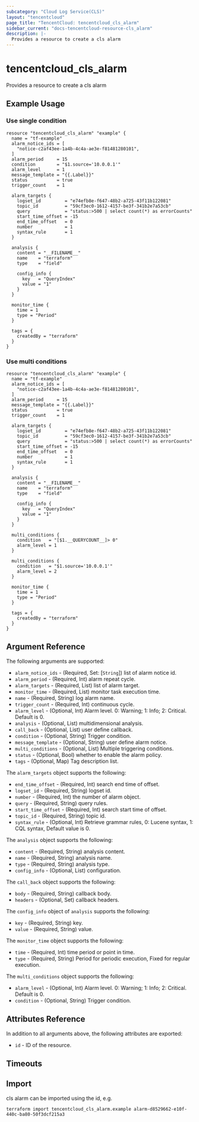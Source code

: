 ```yaml
---
subcategory: "Cloud Log Service(CLS)"
layout: "tencentcloud"
page_title: "TencentCloud: tencentcloud_cls_alarm"
sidebar_current: "docs-tencentcloud-resource-cls_alarm"
description: |-
  Provides a resource to create a cls alarm
---
```


# tencentcloud_cls_alarm

Provides a resource to create a cls alarm

## Example Usage

### Use single condition

```hcl
resource "tencentcloud_cls_alarm" "example" {
  name = "tf-example"
  alarm_notice_ids = [
    "notice-c2af43ee-1a4b-4c4a-ae3e-f81481280101",
  ]
  alarm_period     = 15
  condition        = "$1.source='10.0.0.1'"
  alarm_level      = 1
  message_template = "{{.Label}}"
  status           = true
  trigger_count    = 1

  alarm_targets {
    logset_id         = "e74efb8e-f647-48b2-a725-43f11b122081"
    topic_id          = "59cf3ec0-1612-4157-be3f-341b2e7a53cb"
    query             = "status:>500 | select count(*) as errorCounts"
    start_time_offset = -15
    end_time_offset   = 0
    number            = 1
    syntax_rule       = 1
  }

  analysis {
    content = "__FILENAME__"
    name    = "terraform"
    type    = "field"

    config_info {
      key   = "QueryIndex"
      value = "1"
    }
  }

  monitor_time {
    time = 1
    type = "Period"
  }

  tags = {
    createdBy = "terraform"
  }
}
```

### Use multi conditions

```hcl
resource "tencentcloud_cls_alarm" "example" {
  name = "tf-example"
  alarm_notice_ids = [
    "notice-c2af43ee-1a4b-4c4a-ae3e-f81481280101",
  ]
  alarm_period     = 15
  message_template = "{{.Label}}"
  status           = true
  trigger_count    = 1

  alarm_targets {
    logset_id         = "e74efb8e-f647-48b2-a725-43f11b122081"
    topic_id          = "59cf3ec0-1612-4157-be3f-341b2e7a53cb"
    query             = "status:>500 | select count(*) as errorCounts"
    start_time_offset = -15
    end_time_offset   = 0
    number            = 1
    syntax_rule       = 1
  }

  analysis {
    content = "__FILENAME__"
    name    = "terraform"
    type    = "field"

    config_info {
      key   = "QueryIndex"
      value = "1"
    }
  }

  multi_conditions {
    condition   = "[$1.__QUERYCOUNT__]> 0"
    alarm_level = 1
  }

  multi_conditions {
    condition   = "$1.source='10.0.0.1'"
    alarm_level = 2
  }

  monitor_time {
    time = 1
    type = "Period"
  }

  tags = {
    createdBy = "terraform"
  }
}
```

## Argument Reference

The following arguments are supported:

* `alarm_notice_ids` - (Required, Set: [`String`]) list of alarm notice id.
* `alarm_period` - (Required, Int) alarm repeat cycle.
* `alarm_targets` - (Required, List) list of alarm target.
* `monitor_time` - (Required, List) monitor task execution time.
* `name` - (Required, String) log alarm name.
* `trigger_count` - (Required, Int) continuous cycle.
* `alarm_level` - (Optional, Int) Alarm level. 0: Warning; 1: Info; 2: Critical. Default is 0.
* `analysis` - (Optional, List) multidimensional analysis.
* `call_back` - (Optional, List) user define callback.
* `condition` - (Optional, String) Trigger condition.
* `message_template` - (Optional, String) user define alarm notice.
* `multi_conditions` - (Optional, List) Multiple triggering conditions.
* `status` - (Optional, Bool) whether to enable the alarm policy.
* `tags` - (Optional, Map) Tag description list.

The `alarm_targets` object supports the following:

* `end_time_offset` - (Required, Int) search end time of offset.
* `logset_id` - (Required, String) logset id.
* `number` - (Required, Int) the number of alarm object.
* `query` - (Required, String) query rules.
* `start_time_offset` - (Required, Int) search start time of offset.
* `topic_id` - (Required, String) topic id.
* `syntax_rule` - (Optional, Int) Retrieve grammar rules, 0: Lucene syntax, 1: CQL syntax, Default value is 0.

The `analysis` object supports the following:

* `content` - (Required, String) analysis content.
* `name` - (Required, String) analysis name.
* `type` - (Required, String) analysis type.
* `config_info` - (Optional, List) configuration.

The `call_back` object supports the following:

* `body` - (Required, String) callback body.
* `headers` - (Optional, Set) callback headers.

The `config_info` object of `analysis` supports the following:

* `key` - (Required, String) key.
* `value` - (Required, String) value.

The `monitor_time` object supports the following:

* `time` - (Required, Int) time period or point in time.
* `type` - (Required, String) Period for periodic execution, Fixed for regular execution.

The `multi_conditions` object supports the following:

* `alarm_level` - (Optional, Int) Alarm level. 0: Warning; 1: Info; 2: Critical. Default is 0.
* `condition` - (Optional, String) Trigger condition.

## Attributes Reference

In addition to all arguments above, the following attributes are exported:

* `id` - ID of the resource.



## Timeouts

<no value>


## Import

cls alarm can be imported using the id, e.g.

```
terraform import tencentcloud_cls_alarm.example alarm-d8529662-e10f-440c-ba80-50f3dcf215a3
```

